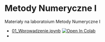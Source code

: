 # Metody Numeryczne I

Materiały na laboratoium Metody Numeryczne I

- [01_Wprowadzenie.ipynb](https://github.com/IS-UMK/mn/blob/main/01_Wprowadzenie.ipynb) [![Open In Colab](https://colab.research.google.com/assets/colab-badge.svg)](https://colab.research.google.com/github/googlecolab/IS-UMK/mn/blob/main/01_Wprowadzenie.ipynb)
- 


